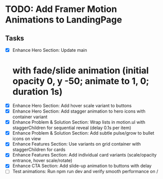 # TODO: Add Framer Motion Animations to LandingPage

## Tasks
- [x] Enhance Hero Section: Update main <h1> with fade/slide animation (initial opacity 0, y -50; animate to 1, 0; duration 1s)
- [x] Enhance Hero Section: Add hover scale variant to buttons
- [x] Enhance Hero Section: Add stagger animation to hero icons with container variant
- [x] Enhance Problem & Solution Section: Wrap lists in motion.ul with staggerChildren for sequential reveal (delay 0.1s per item)
- [x] Enhance Problem & Solution Section: Add subtle pulse/grow to bullet icons on view
- [x] Enhance Features Section: Use variants on grid container with staggerChildren for cards
- [x] Enhance Features Section: Add individual card variants (scale/opacity entrance, hover scale/rotate)
- [x] Enhance CTA Section: Add slide-up animation to buttons with delay
- [ ] Test animations: Run npm run dev and verify smooth performance on /
